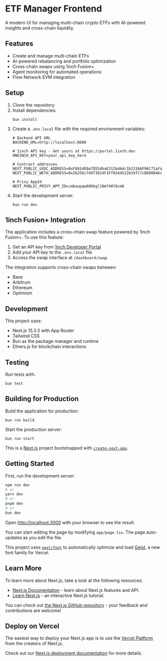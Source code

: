 # ETF Manager Frontend

A modern UI for managing multi-chain crypto ETFs with AI-powered insights and cross-chain liquidity.

## Features

- Create and manage multi-chain ETFs
- AI-powered rebalancing and portfolio optimization
- Cross-chain swaps using 1inch Fusion+
- Agent monitoring for automated operations
- Flow Network EVM integration

## Setup

1. Clone the repository
2. Install dependencies:
   ```
   bun install
   ```
3. Create a `.env.local` file with the required environment variables:
   ```
   # Backend API URL
   BACKEND_URL=http://localhost:8080
   
   # 1inch API key - Get yours at https://portal.1inch.dev
   ONEINCH_API_KEY=your_api_key_here
   
   # Contract addresses
   NEXT_PUBLIC_USDC_ADDRESS=0xF881dE8e7D55dbaE312b464c1b1316AF96C71aFa
   NEXT_PUBLIC_WETH_ADDRESS=0x26256c749f3D24F1Ff0344522819fC7cD608846c

   # Privy AppId
   NEXT_PUBLIC_PRIVY_APP_ID=cmbaupqw600bgl10mf40l0cm6
   ```
4. Start the development server:
   ```
   bun run dev
   ```

## 1inch Fusion+ Integration

The application includes a cross-chain swap feature powered by 1inch Fusion+. To use this feature:

1. Get an API key from [1inch Developer Portal](https://portal.1inch.dev)
2. Add your API key to the `.env.local` file
3. Access the swap interface at `/dashboard/swap`

The integration supports cross-chain swaps between:
- Base
- Arbitrum
- Ethereum
- Optimism

## Development

This project uses:
- Next.js 15.3.3 with App Router
- Tailwind CSS
- Bun as the package manager and runtime
- Ethers.js for blockchain interactions

## Testing

Run tests with:
```
bun test
```

## Building for Production

Build the application for production:
```
bun run build
```

Start the production server:
```
bun run start
```

This is a [Next.js](https://nextjs.org) project bootstrapped with [`create-next-app`](https://nextjs.org/docs/app/api-reference/cli/create-next-app).

## Getting Started

First, run the development server:

```bash
npm run dev
# or
yarn dev
# or
pnpm dev
# or
bun dev
```

Open [http://localhost:3000](http://localhost:3000) with your browser to see the result.

You can start editing the page by modifying `app/page.tsx`. The page auto-updates as you edit the file.

This project uses [`next/font`](https://nextjs.org/docs/app/building-your-application/optimizing/fonts) to automatically optimize and load [Geist](https://vercel.com/font), a new font family for Vercel.

## Learn More

To learn more about Next.js, take a look at the following resources:

- [Next.js Documentation](https://nextjs.org/docs) - learn about Next.js features and API.
- [Learn Next.js](https://nextjs.org/learn) - an interactive Next.js tutorial.

You can check out [the Next.js GitHub repository](https://github.com/vercel/next.js) - your feedback and contributions are welcome!

## Deploy on Vercel

The easiest way to deploy your Next.js app is to use the [Vercel Platform](https://vercel.com/new?utm_medium=default-template&filter=next.js&utm_source=create-next-app&utm_campaign=create-next-app-readme) from the creators of Next.js.

Check out our [Next.js deployment documentation](https://nextjs.org/docs/app/building-your-application/deploying) for more details.
